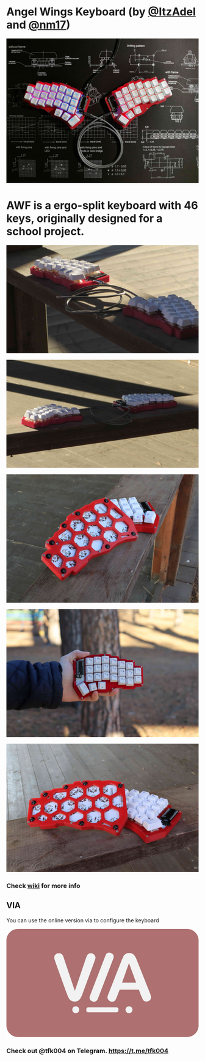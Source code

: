 # Angel Wings Keyboard (by [@ItzAdel](https://github.com/ItzAdel) and [@nm17](https://github.com/nm17))

![Main Photo](photos/awf(6).jpg)

# AWF is a ergo-split keyboard with 46 keys, originally designed for a school project.

![Photo 1](photos/awf(1).jpg)

![Photo 2](photos/awf(2).jpg)

![Photo 3](photos/awf(3).jpg)

![Photo 4](photos/awf(4).jpg)

![Photo 5](photos/awf(5).jpg)

### Check [wiki](https://github.com/ItzAdel/AngelWings-keyboard/wiki/INFO) for more info

## VIA

You can use the online version via to configure the keyboard

[![video](thumb/via.png)](https://youtu.be/KcosSeNAZnk)

### Check out @tfk004 on Telegram. https://t.me/tfk004
